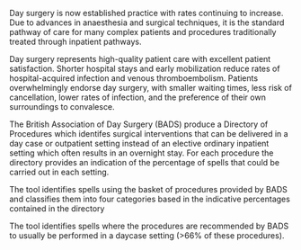 Day surgery is now established practice with rates continuing to increase. Due to advances in anaesthesia and surgical techniques, it is the standard pathway of care for many complex patients and procedures traditionally treated through inpatient pathways.

Day surgery represents high-quality patient care with excellent patient satisfaction. Shorter hospital stays and early mobilization reduce rates of hospital-acquired infection and venous thromboembolism. Patients overwhelmingly endorse day surgery, with smaller waiting times, less risk of cancellation, lower rates of infection, and the preference of their own surroundings to convalesce. 

The British Association of Day Surgery (BADS) produce a Directory of Procedures which identifes surgical interventions that can be delivered in a day case or outpatient setting  instead of an elective ordinary inpatient setting which often results in an  overnight stay. For each procedure the directory provides an indication of the percentage of spells that could be carried out in each setting.

The tool identifies spells using the basket of procedures provided by BADS and classifies them into four categories based in the indicative percentages contained in the directory 

The tool identifies spells where the procedures are recommended by BADS to usually be performed in a daycase setting (>66% of these procedures).